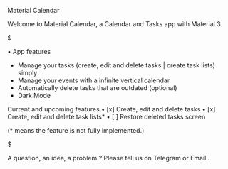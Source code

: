 
Material Calendar

Welcome to Material Calendar, a Calendar and Tasks app with Material 3

$

• App features 

 - Manage your tasks (create, edit and delete tasks | create task lists) simply 
 - Manage your events with a infinite vertical calendar
 - Automatically delete tasks that are outdated (optional)
 - Dark Mode



Current and upcoming features
• [x] Create, edit and delete tasks
• [x] Create, edit and delete task lists*
• [ ] Restore deleted tasks screen

(* means the feature is not fully implemented.)

$

A question, an idea, a problem ? Please tell us on Telegram or Email .